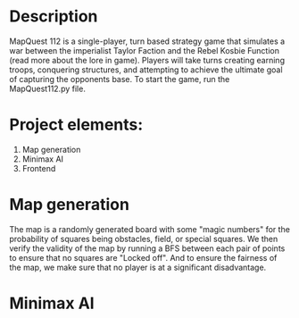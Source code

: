 # Description
MapQuest 112 is a single-player, turn based strategy game that simulates a war between the imperialist Taylor Faction and the Rebel Kosbie Function (read more about the lore in game). Players will take turns creating earning troops, conquering structures, and attempting to achieve the ultimate goal of capturing the opponents base. To start the game, run the MapQuest112.py file.

# Project elements:
1) Map generation
2) Minimax AI
3) Frontend

# Map generation
The map is a randomly generated board with some "magic numbers" for the probability of squares being obstacles, field, or special squares. We then verify the validity of the map by running a BFS between each pair of points to ensure that no squares are "Locked off". And to ensure the fairness of the map, we make sure that no player is at a significant disadvantage.

# Minimax AI
